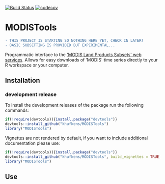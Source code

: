 [![Build Status](https://travis-ci.org/khufkens/MODISTools.svg)](https://travis-ci.org/khufkens/MODISTools) [![codecov](https://codecov.io/gh/khufkens/MODISTools/branch/master/graph/badge.svg)](https://codecov.io/gh/khufkens/MODISTools) 

# MODISTools

```diff
- THIS PROJECT IS STARTING SO NOTHING HERE YET, CHECK IN LATER!
- BASIC SUBSETTING IS PROVIDED BUT EXPERIMENTAL...
```

Programmatic interface to the ['MODIS Land Products Subsets' web services](https://modis.ornl.gov/data/modis_webservice.html). Allows for easy downloads of 'MODIS' time series directly to your R workspace or your computer.

## Installation

### development release

To install the development releases of the package run the following commands:

```r
if(!require(devtools)){install.package("devtools")}
devtools::install_github("khufkens/MODISTools")
library("MODISTools")
```

Vignettes are not rendered by default, if you want to include additional documentation please use:

```r
if(!require(devtools)){install.package("devtools")}
devtools::install_github("khufkens/MODISTools", build_vignettes = TRUE)
library("MODISTools")
```

## Use


